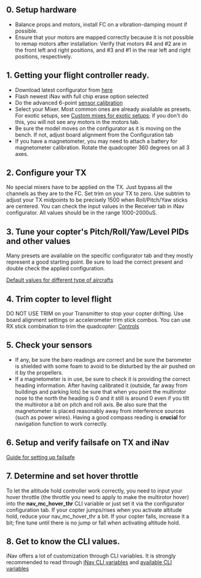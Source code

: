 ## 0. Setup hardware

* Balance props and motors, install FC on a vibration-damping mount if possible. 
* Ensure that your motors are mapped correctly because it is not possible to remap motors after installation: Verify that motors #4 and #2 are in the front left and right positions, and #3 and #1 in the rear left and right positions, respectively.

## 1. Getting your flight controller ready.

* Download latest configurator from [here](https://github.com/iNavFlight/inav-configurator/releases)
* Flash newest iNav with full chip erase option selected
* Do the advanced 6-point [sensor calibration](https://github.com/iNavFlight/inav/wiki/Sensor-calibration)
* Select your Mixer. Most common ones are already available as presets. For exotic setups, see [Custom mixes for exotic setups](https://github.com/iNavFlight/inav/wiki/Custom-mixes-for-exotic-setups#setups-that-can-be-implemented-with-custom-mixer); if you don't do this, you will not see any motors in the motors tab. 
* Be sure the model moves on the configurator as it is moving on the bench. If not, adjust board alignment from the Configuration tab
* If you have a magnetometer, you may need to attach a battery for magnetometer calibration. Rotate the quadcopter 360 degrees on all 3 axes.

## 2. Configure your TX

No special mixers have to be applied on the TX. Just bypass all the channels as they are to the FC.
Set trim on your TX to zero. Use subtrim to adjust your TX midpoints to be precisely 1500 when Roll/Pitch/Yaw sticks are centered. You can check the input values in the Receiver tab in iNav configurator. All values should be in the range 1000-2000uS.

## 3. Tune your copter's Pitch/Roll/Yaw/Level PIDs and other values

Many presets are available on the specific configurator tab and they mostly represent a good starting point.
Be sure to load the correct present and double check the applied configuration.

[Default values for different type of aircrafts](https://github.com/iNavFlight/inav/wiki/Default-values-for-different-type-of-aircrafts)

## 4. Trim copter to level flight
DO NOT USE TRIM on your Transmitter to stop your copter drifting. Use board alignment settings or accelerometer trim stick combos.
You can use RX stick combination to trim the quadcopter: [Controls](https://github.com/iNavFlight/inav/blob/master/docs/Controls.md) 

## 5. Check your sensors
* If any, be sure the baro readings are correct and be sure the barometer is shielded with some foam to avoid to be disturbed by the air pushed on it by the propellers.
* If a magnetometer is in use, be sure to check it is providing the correct heading information. After having calibrated it (outside, far away from buildings and parking lots) be sure that when you point the multirotor nose to the north the heading is 0 and it still is around 0 even if you tilt the multirotor a bit on pitch and roll axis. Be also sure that the magnetometer is placed reasonably away from interference sources (such as power wires).
Having a good compass reading is **crucial** for navigation function to work correctly.

## 6. Setup and verify failsafe on TX and iNav
[Guide for setting up failsafe](https://github.com/iNavFlight/inav/wiki/Failsafe#setting-up-failsafe-with-return-to-home)

## 7. Determine and set hover throttle
To let the altitude hold controller work correctly, you need to input your hover throttle (the throttle you need to apply to make the multirotor hover) into the **nav_mc_hover_thr** CLI variable or just set it via the configurator configuration tab.
If your copter jumps/rises when you activate altitude hold, reduce your nav_mc_hover_thr a bit. If your copter falls, increase it a bit; fine tune until there is no jump or fall when activating altitude hold.


## 8. Get to know the CLI values.
iNav offers a lot of customization through CLI variables. It is strongly recommended to read through [iNav CLI variables](https://github.com/iNavFlight/inav/wiki/iNav-CLI-variables) and [available CLI variables](https://github.com/iNavFlight/inav/blob/master/docs/Cli.md)
